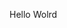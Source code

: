 Hello Wolrd



























































































































































































































































